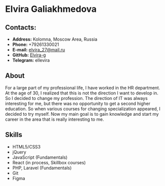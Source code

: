 # Elvira Galiakhmedova

## Contacts:

* **Address:** Kolomna, Moscow Area, Russia
* **Phone:** +79261330021
* **E-mail:** elvira_27@mail.ru
* **GitHub:** [Elvira-g](https://github.com/Elvira-g)
* **Telegram:** ellevira

## About
For a large part of my professional life, I have worked in the HR department. At the age of 30, I realized that this is not the direction I want to develop in. So I decided to change my profession. The direction of IT was always interesting for me, but there was no opportunity to get a second higher education. So when various courses for changing specialization appeared, I decided to try myself. Now my main goal is to gain knowledge and start my career in the area that is really interesting to me.

## Skills
* HTML5/CSS3
* jQuery
* JavaScript (Fundamentals)
* React (in process, Skillbox courses)
* PHP, Laravel (Fundamentals)
* Git
* Figma



